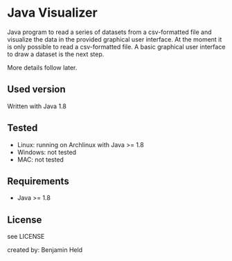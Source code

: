 # Java Visualizer

Java program to read a series of datasets from a csv-formatted file and
visualize the data in the provided graphical user interface. At the moment
it is only possible to read a csv-formatted file. A basic graphical user
interface to draw a dataset is the next step.

More details follow later.

## Used version
Written with Java 1.8

## Tested
* Linux: running on Archlinux with Java >= 1.8
* Windows: not tested
* MAC: not tested

## Requirements
* Java >= 1.8

## License
see LICENSE

created by: Benjamin Held
